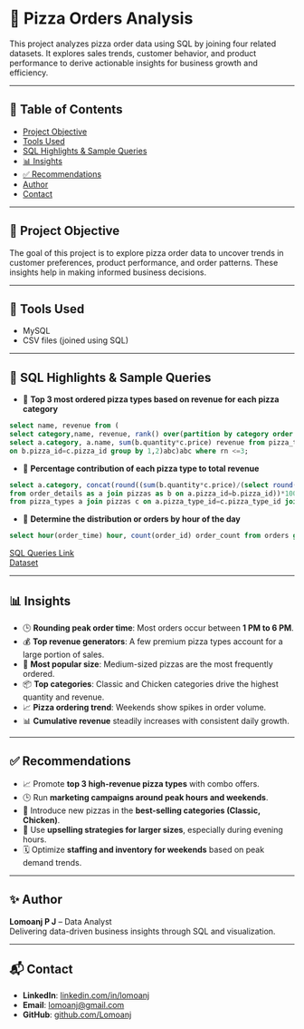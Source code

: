 # 🍕 Pizza Orders Analysis

This project analyzes pizza order data using SQL by joining four related datasets. It explores sales trends, customer behavior, and product performance to derive actionable insights for business growth and efficiency.

---

## 📌 Table of Contents

- [Project Objective](#project-objective)
- [Tools Used](#tools-used)
- [SQL Highlights & Sample Queries](#-sql-highlights--sample-queries)
- [📊 Insights](#-insights)
- [✅ Recommendations](#-recommendations)
- [Author](#-author)
- [Contact](#-contact)

---

## 🎯 Project Objective

The goal of this project is to explore pizza order data to uncover trends in customer preferences, product performance, and order patterns. These insights help in making informed business decisions.

---

## 🧰 Tools Used

- MySQL
- CSV files (joined using SQL)

---

## 🧮 SQL Highlights & Sample Queries

- 📌 **Top 3 most ordered pizza types based on revenue for each pizza category**  
```sql
select name, revenue from (
select category,name, revenue, rank() over(partition by category order by revenue desc) as rn from(
select a.category, a.name, sum(b.quantity*c.price) revenue from pizza_types a join pizzas c on a.pizza_type_id=c.pizza_type_id join order_details b
on b.pizza_id=c.pizza_id group by 1,2)abc)abc where rn <=3;
```
- 📌 **Percentage contribution of each pizza type to total revenue**
```sql
select a.category, concat(round((sum(b.quantity*c.price)/(select round(sum(a.quantity*b.price),2) as Total_Sales
from order_details as a join pizzas as b on a.pizza_id=b.pizza_id))*100,2)," %") Revenue_Contribution
from pizza_types a join pizzas c on a.pizza_type_id=c.pizza_type_id join order_details b on b.pizza_id=c.pizza_id group by 1;
```
- 📌 **Determine the distribution or orders by hour of the day**
```sql
select hour(order_time) hour, count(order_id) order_count from orders group by 1 order by 1;
```
[SQL Queries Link](https://github.com/Lomoanj/SQL-Pizza-Order-Analysis/blob/main/Pizza%20Queries.sql)  
[Dataset](https://github.com/Lomoanj/SQL-Pizza-Order-Analysis/tree/main/Dataset)  

---

## 📊 Insights

- 🕒 **Rounding peak order time**: Most orders occur between **1 PM to 6 PM**.
- 💰 **Top revenue generators**: A few premium pizza types account for a large portion of sales.
- 🍕 **Most popular size**: Medium-sized pizzas are the most frequently ordered.
- 📦 **Top categories**: Classic and Chicken categories drive the highest quantity and revenue.
- 📈 **Pizza ordering trend**: Weekends show spikes in order volume.
- 📊 **Cumulative revenue** steadily increases with consistent daily growth.

---

## ✅ Recommendations

- 📈 Promote **top 3 high-revenue pizza types** with combo offers.
- 🕒 Run **marketing campaigns around peak hours and weekends**.
- 🧀 Introduce new pizzas in the **best-selling categories (Classic, Chicken)**.
- 💸 Use **upselling strategies for larger sizes**, especially during evening hours.
- 🗓 Optimize **staffing and inventory for weekends** based on peak demand trends.

---

## ✨ Author

**Lomoanj P J** – Data Analyst  
Delivering data-driven business insights through SQL and visualization.

---

## 📬 Contact

- **LinkedIn**: [linkedin.com/in/lomoanj](https://www.linkedin.com/in/lomoanj/)  
- **Email**: [lomoanj@gmail.com](mailto:lomoanj@gmail.com)  
- **GitHub**: [github.com/Lomoanj](https://github.com/Lomoanj)
